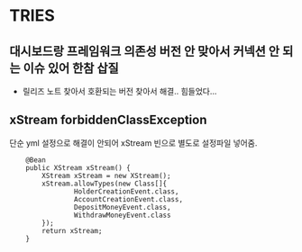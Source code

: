 # TRIES
## 대시보드랑 프레임워크 의존성 버전 안 맞아서 커넥션 안 되는 이슈 있어 한참 삽질
- 릴리즈 노트 찾아서 호환되는 버전 찾아서 해결.. 힘들었다...
## xStream forbiddenClassException
단순 yml 설정으로 해결이 안되어 xStream 빈으로 별도로 설정파일 넣어줌.
```
    @Bean
    public XStream xStream() {
        XStream xStream = new XStream();
        xStream.allowTypes(new Class[]{
                HolderCreationEvent.class,
                AccountCreationEvent.class,
                DepositMoneyEvent.class,
                WithdrawMoneyEvent.class
        });
        return xStream;
    }
```
